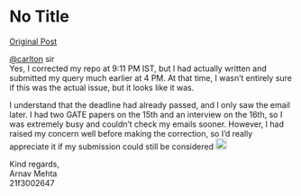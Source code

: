 # No Title

[Original Post](https://discourse.onlinedegree.iitm.ac.in/t/167471/10)

<p><a class="mention" href="/u/carlton">@carlton</a> sir<br>
Yes, I corrected my repo at 9:11 PM IST, but I had actually written and submitted my query much earlier at 4 PM. At that time, I wasn’t entirely sure if this was the actual issue, but it looks like it was.</p>
<p>I understand that the deadline had already passed, and I only saw the email later. I had two GATE papers on the 15th and an interview on the 16th, so I was extremely busy and couldn’t check my emails sooner. However, I had raised my concern well before making the correction, so I’d really appreciate it if my submission could still be considered <img src="https://emoji.discourse-cdn.com/google/frowning.png?v=12" title=":frowning:" class="emoji" alt=":frowning:" loading="lazy" width="20" height="20"></p>
<p>Kind regards,<br>
Arnav Mehta<br>
21f3002647</p>